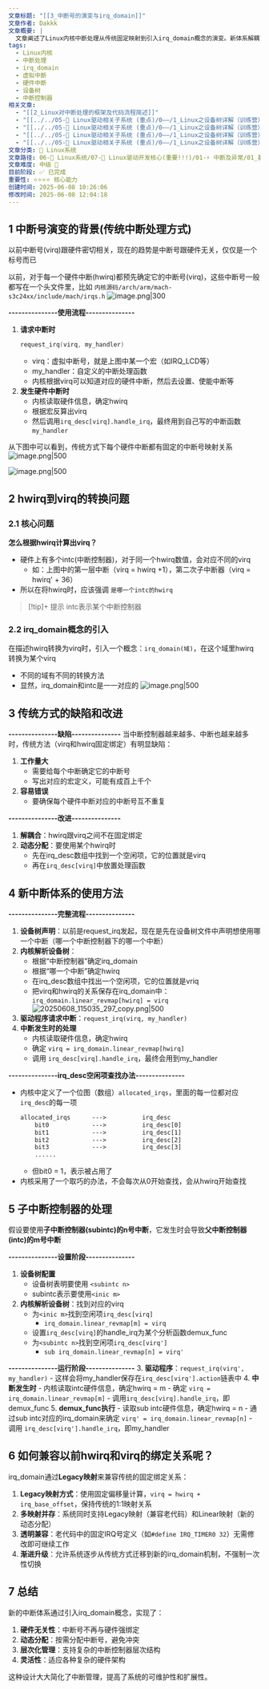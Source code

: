 ```yaml
---
文章标题: "[[3_中断号的演变与irq_domain]]"
文章作者: Dakkk
文章概要: |
  文章阐述了Linux内核中断处理从传统固定映射到引入irq_domain概念的演变。新体系解耦了硬件与虚拟中断，通过动态分配和层次化管理，实现更灵活、可扩展的中断处理，并兼容旧有机制，提升了复杂硬件环境下的中断管理效率。
tags:
  - Linux内核
  - 中断处理
  - irq_domain
  - 虚拟中断
  - 硬件中断
  - 设备树
  - 中断控制器
相关文章:
  - "[[2_Linux对中断处理的框架及代码流程简述]]"
  - "[[../../05-🚗 Linux驱动相关子系统 (重点)/0——/1_Linux之设备树详解（训练营）/01_设备树（device Tree）的由来]]"
  - "[[../../05-🚗 Linux驱动相关子系统 (重点)/0——/1_Linux之设备树详解（训练营）/02_图解Kernel Device Tree(设备树)的使用]]"
  - "[[../../05-🚗 Linux驱动相关子系统 (重点)/0——/1_Linux之设备树详解（训练营）/03_设备树中CPU描述 (不需要改)]]"
  - "[[../../05-🚗 Linux驱动相关子系统 (重点)/0——/1_Linux之设备树详解（训练营）/04_设备树中时钟描述 (被使用)]]"
文章分类: 🐧 Linux系统
文章路径: 06-🐧 Linux系统/07-🚗 Linux驱动开发核心(重要!!!)/01-⚡ 中断及异常/01_基于韦神设备树课程/3_中断号的演变与irq_domain.md
文章难度: 中级 🌳
目前阶段: ✅ 已完成
重要性: ⭐⭐⭐⭐ 核心能力
创建时间: 2025-06-08 10:26:06
修改时间: 2025-06-08 12:04:18
---
```


## 1 中断号演变的背景(传统中断处理方式)

以前中断号(virq)跟硬件密切相关，现在的趋势是中断号跟硬件无关，仅仅是一个标号而已

以前，对于每一个硬件中断(hwirq)都预先确定它的中断号(virq)，这些中断号一般都写在一个头文件里，比如 `内核源码/arch/arm/mach-s3c24xx/include/mach/irqs.h`
![image.png|300](https://my-obsidian-image.oss-cn-guangzhou.aliyuncs.com/2025/06/f419bcc731384252d2bdb035d36c9c1a.png)

**---------------使用流程---------------**
1. **请求中断时**
	```c
	request_irq(virq, my_handler)
	```
	- virq：虚拟中断号，就是上图中某一个宏（如IRQ_LCD等）
	- my_handler：自定义的中断处理函数
	- 内核根据virq可以知道对应的硬件中断，然后去设置、使能中断等
2. **发生硬件中断时**
	- 内核读取硬件信息，确定hwirq
	- 根据宏反算出virq
	- 然后调用`irq_desc[virq].handle_irq`，最终用到自己写的中断函数`my_handler`

从下图中可以看到，传统方式下每个硬件中断都有固定的中断号映射关系
![image.png|500](https://my-obsidian-image.oss-cn-guangzhou.aliyuncs.com/2025/06/144b956cf3ca90af33128d79fa9da558.png)

![image.png|500](https://my-obsidian-image.oss-cn-guangzhou.aliyuncs.com/2025/06/3c0bb8d32e28409444901e5079462962.png)

## 2 hwirq到virq的转换问题

### 2.1 核心问题

**怎么根据hwirq计算出virq？**
- 硬件上有多个intc(中断控制器)，对于同一个hwirq数值，会对应不同的virq
	- 如：上图中的第一层中断（virq = hwirq +1），第二次子中断器（virq = hwirq' + 36）
- 所以在将hwirq时，应该强调 `是哪一个intc的hwirq`

> [!tip]+ 提示
> intc表示某个中断控制器

### 2.2 irq_domain概念的引入

在描述hwirq转换为virq时，引入一个概念：`irq_domain(域)`，在这个域里hwirq转换为某个virq
- 不同的域有不同的转换方法
- 显然，irq_domain和intc是一一对应的
  ![image.png|500](https://my-obsidian-image.oss-cn-guangzhou.aliyuncs.com/2025/06/352930c9f646b54518b002883d8c6750.png)
## 3 传统方式的缺陷和改进

**---------------缺陷---------------**
当中断控制器越来越多、中断也越来越多时，传统方法（virq和hwirq固定绑定）有明显缺陷：
1. **工作量大**
	- 需要给每个中断确定它的中断号
	- 写出对应的宏定义，可能有成百上千个
2. **容易错误**
	- 要确保每个硬件中断对应的中断号互不重复


**---------------改进---------------**
1. **解耦合**：hwirq跟virq之间不在固定绑定
2. **动态分配**：要使用某个hwirq时
	- 先在irq_desc数组中找到一个空闲项，它的位置就是virq
	- 再在`irq_desc[virq]`中放置处理函数

## 4 新中断体系的使用方法

**---------------完整流程---------------**
1. **设备树声明**：以前是request_irq发起，现在是先在设备树文件中声明想使用哪一个中断（哪一个中断控制器下的哪一个中断）
2. **内核解析设备树**：
	- 根据“中断控制器”确定irq_domain
	- 根据“哪一个中断”确定hwirq
	- 在irq_desc数组中找出一个空闲项，它的位置就是vriq
	- 把virq和hwirq的关系保存在irq_domain中：`irq_domain.linear_revmap[hwirq] = virq`
	  ![20250608_115035_297_copy.png|500](https://my-obsidian-image.oss-cn-guangzhou.aliyuncs.com/2025/06/b4ab6add439e50f0d6bb9a08152df497.png)
3. **驱动程序请求中断**：`request_irq(virq, my_handler)`
4. **中断发生时的处理**
	- 内核读取硬件信息，确定hwirq
	- 确定 `virq = irq_domain.linear_revmap[hwirq]`
	- 调用 `irq_desc[virq].handle_irq`，最终会用到my_handler

**---------------irq_desc空闲项查找办法---------------**
- 内核中定义了一个位图（数组）`allocated_irqs`，里面的每一位都对应`irq_desc`的每一项
	```txt
	allocated_irqs      --->          irq_desc
	    bit0            --->          irq_desc[0]
		bit1            --->          irq_desc[1]
		bit2            --->          irq_desc[2]
		bit3            --->          irq_desc[3]
		......
	```
	- 但bit0 = 1，表示被占用了
- 内核采用了一个取巧的办法，不会每次从0开始查找，会从hwirq开始查找

## 5 子中断控制器的处理

假设要使用**子中断控制器(subintc)的n号中断**，它发生时会导致**父中断控制器(intc)的m号中断**

**---------------设置阶段---------------**
1. **设备树配置**
	- 设备树表明要使用 `<subintc n>`
	- subintc表示要使用`<inic m>`
2. **内核解析设备树**：找到对应的virq
	- 为`<inic m>`找到空闲项`irq_desc[virq]`
		- `irq_domain.linear_revmap[m] = virq`
	- 设置`irq_desc[virq]`的handle_irq为某个分析函数demux_func
	- 为`<subintc n>`找到空闲项`irq_desc[virq']`
		- `sub irq_domain.linear_revmap[n] = virq'`

**---------------运行阶段---------------**
3. **驱动程序**：`request_irq(virq', my_handler)`
	- 这样会将my_handler保存在`irq_desc[virq'].action`链表中
4. **中断发生时**
	- 内核读取intc硬件信息，确定hwirq = m
	- 确定 `virq = irq_domain.linear_revmap[m]`
	- 调用`irq_desc[virq].handle_irq`，即demux_func
5. **demux_func执行**
	- 读取sub intc硬件信息，确定hwirq = n
	- 通过sub intc对应的irq_domain来确定 `virq' = irq_domain.linear_revmap[n]`
	- 调用 `irq_desc[virq'].handle_irq`，即my_handler

## 6 如何兼容以前hwirq和virq的绑定关系呢？

irq_domain通过**Legacy映射**来兼容传统的固定绑定关系：

1. **Legacy映射方式**：使用固定偏移量计算，`virq = hwirq + irq_base_offset`，保持传统的1:1映射关系
2. **多映射并存**：系统同时支持Legacy映射（兼容老代码）和Linear映射（新的动态分配）
3. **透明兼容**：老代码中的固定IRQ号定义（如`#define IRQ_TIMER0 32`）无需修改即可继续工作
4. **渐进升级**：允许系统逐步从传统方式迁移到新的irq_domain机制，不强制一次性切换

## 7 总结

新的中断体系通过引入irq_domain概念，实现了：
1. **硬件无关性**：中断号不再与硬件强绑定
2. **动态分配**：按需分配中断号，避免冲突
3. **层次化管理**：支持复杂的中断控制器层次结构
4. **灵活性**：适应各种复杂的硬件架构

这种设计大大简化了中断管理，提高了系统的可维护性和扩展性。